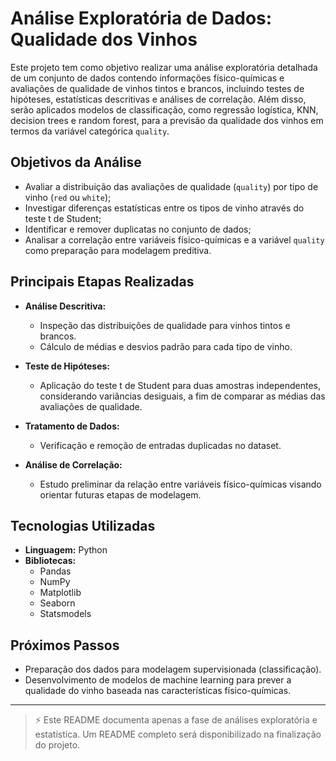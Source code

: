 # Análise Exploratória de Dados: Qualidade dos Vinhos

Este projeto tem como objetivo realizar uma análise exploratória detalhada de um conjunto de dados contendo informações físico-químicas e avaliações de qualidade de vinhos tintos e brancos, incluindo testes de hipóteses, estatísticas descritivas e análises de correlação. Além disso, serão aplicados modelos de classificação, como regressão logística, KNN, decision trees e random forest, para a previsão da qualidade dos vinhos em termos da variável categórica `quality`.

## Objetivos da Análise

- Avaliar a distribuição das avaliações de qualidade (`quality`) por tipo de vinho (`red` ou `white`);
- Investigar diferenças estatísticas entre os tipos de vinho através do teste t de Student;
- Identificar e remover duplicatas no conjunto de dados;
- Analisar a correlação entre variáveis físico-químicas e a variável `quality` como preparação para modelagem preditiva.

## Principais Etapas Realizadas

- **Análise Descritiva:**
  - Inspeção das distribuições de qualidade para vinhos tintos e brancos.
  - Cálculo de médias e desvios padrão para cada tipo de vinho.
  
- **Teste de Hipóteses:**
  - Aplicação do teste t de Student para duas amostras independentes, considerando variâncias desiguais, a fim de comparar as médias das avaliações de qualidade.
  
- **Tratamento de Dados:**
  - Verificação e remoção de entradas duplicadas no dataset.
  
- **Análise de Correlação:**
  - Estudo preliminar da relação entre variáveis físico-químicas visando orientar futuras etapas de modelagem.

## Tecnologias Utilizadas

- **Linguagem:** Python
- **Bibliotecas:** 
  - Pandas
  - NumPy
  - Matplotlib
  - Seaborn
  - Statsmodels

## Próximos Passos

- Preparação dos dados para modelagem supervisionada (classificação).
- Desenvolvimento de modelos de machine learning para prever a qualidade do vinho baseada nas características físico-químicas.

---

> ⚡ Este README documenta apenas a fase de análises exploratória e estatística. Um README completo será disponibilizado na finalização do projeto.
